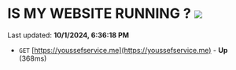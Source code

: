 # IS MY WEBSITE RUNNING ? [![](https://img.shields.io/static/v1?label=Sponsor&message=%E2%9D%A4&logo=GitHub&color=%23fe8e86)](https://github.com/sponsors/Youssef-Lehmam)

Last updated: **10/1/2024, 6:36:18 PM**

- `GET` [https://youssefservice.me](https://youssefservice.me) - **Up** (368ms)
